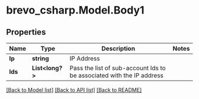 # brevo_csharp.Model.Body1
## Properties

Name | Type | Description | Notes
------------ | ------------- | ------------- | -------------
**Ip** | **string** | IP Address | 
**Ids** | **List&lt;long?&gt;** | Pass the list of sub-account Ids to be associated with the IP address | 

[[Back to Model list]](../README.md#documentation-for-models) [[Back to API list]](../README.md#documentation-for-api-endpoints) [[Back to README]](../README.md)


